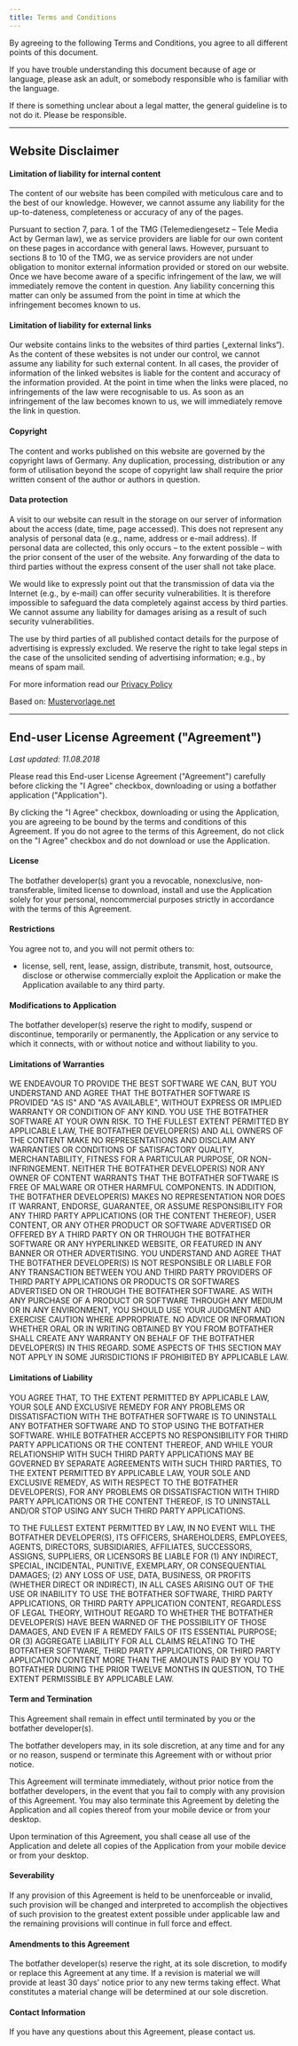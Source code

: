 ```yaml
---
title: Terms and Conditions
---
```


By agreeing to the following Terms and Conditions, you agree to all different points of this document.

If you have trouble understanding this document because of age or language, please ask an adult, or somebody responsible who is familiar with the language.

If there is something unclear about a legal matter, the general guideline is to not do it. Please be responsible.

---

## Website Disclaimer

#### Limitation of liability for internal content

The content of our website has been compiled with meticulous care and to the best of our knowledge. However, we cannot assume any liability for the up-to-dateness, completeness or accuracy of any of the pages.

Pursuant to section 7, para. 1 of the TMG (Telemediengesetz – Tele Media Act by German law), we as service providers are liable for our own content on these pages in accordance with general laws. However, pursuant to sections 8 to 10 of the TMG, we as service providers are not under obligation to monitor external information provided or stored on our website. Once we have become aware of a specific infringement of the law, we will immediately remove the content in question. Any liability concerning this matter can only be assumed from the point in time at which the infringement becomes known to us.

#### Limitation of liability for external links

Our website contains links to the websites of third parties („external links“). As the content of these websites is not under our control, we cannot assume any liability for such external content. In all cases, the provider of information of the linked websites is liable for the content and accuracy of the information provided. At the point in time when the links were placed, no infringements of the law were recognisable to us. As soon as an infringement of the law becomes known to us, we will immediately remove the link in question.

#### Copyright

The content and works published on this website are governed by the copyright laws of Germany. Any duplication, processing, distribution or any form of utilisation beyond the scope of copyright law shall require the prior written consent of the author or authors in question.

#### Data protection

A visit to our website can result in the storage on our server of information about the access (date, time, page accessed). This does not represent any analysis of personal data (e.g., name, address or e-mail address). If personal data are collected, this only occurs – to the extent possible – with the prior consent of the user of the website. Any forwarding of the data to third parties without the express consent of the user shall not take place.

We would like to expressly point out that the transmission of data via the Internet (e.g., by e-mail) can offer security vulnerabilities. It is therefore impossible to safeguard the data completely against access by third parties. We cannot assume any liability for damages arising as a result of such security vulnerabilities.

The use by third parties of all published contact details for the purpose of advertising is expressly excluded. We reserve the right to take legal steps in the case of the unsolicited sending of advertising information; e.g., by means of spam mail.

For more information read our [Privacy Policy](https://botfather.io/docs/legal/privacy/)

Based on: [Mustervorlage.net](http://www.mustervorlage.net/disclaimer-muster#Disclaimer)

---

## End-user License Agreement ("Agreement")

_Last updated: 11.08.2018_

Please read this End-user License Agreement ("Agreement") carefully before clicking the "I Agree" checkbox, downloading or using a botfather application ("Application").

By clicking the "I Agree" checkbox, downloading or using the Application, you are agreeing to be bound by the terms and conditions of this Agreement.
If you do not agree to the terms of this Agreement, do not click on the "I Agree" checkbox and do not download or use the Application.

#### License

The botfather developer(s) grant you a revocable, non­exclusive, non­transferable, limited license to download, install and use the Application solely for your personal, non­commercial purposes strictly in accordance with the terms of this Agreement.

#### Restrictions

You agree not to, and you will not permit others to:

- license, sell, rent, lease, assign, distribute, transmit, host, outsource, disclose or otherwise commercially exploit the Application or make the Application available to any third party.

#### Modifications to Application

The botfather developer(s) reserve the right to modify, suspend or discontinue, temporarily or permanently, the Application or any service to which it connects, with or without notice and without liability to you.

#### Limitations of Warranties

WE ENDEAVOUR TO PROVIDE THE BEST SOFTWARE WE CAN, BUT YOU UNDERSTAND AND AGREE THAT THE BOTFATHER SOFTWARE IS PROVIDED "AS IS" AND "AS AVAILABLE", WITHOUT EXPRESS OR IMPLIED WARRANTY OR CONDITION OF ANY KIND. YOU USE THE BOTFATHER SOFTWARE AT YOUR OWN RISK. TO THE FULLEST EXTENT PERMITTED BY APPLICABLE LAW, THE BOTFATHER DEVELOPER(S) AND ALL OWNERS OF THE CONTENT MAKE NO REPRESENTATIONS AND DISCLAIM ANY WARRANTIES OR CONDITIONS OF SATISFACTORY QUALITY, MERCHANTABILITY, FITNESS FOR A PARTICULAR PURPOSE, OR NON-INFRINGEMENT. NEITHER THE BOTFATHER DEVELOPER(S) NOR ANY OWNER OF CONTENT WARRANTS THAT THE BOTFATHER SOFTWARE IS FREE OF MALWARE OR OTHER HARMFUL COMPONENTS. IN ADDITION, THE BOTFATHER DEVELOPER(S) MAKES NO REPRESENTATION NOR DOES IT WARRANT, ENDORSE, GUARANTEE, OR ASSUME RESPONSIBILITY FOR ANY THIRD PARTY APPLICATIONS (OR THE CONTENT THEREOF), USER CONTENT, OR ANY OTHER PRODUCT OR SOFTWARE ADVERTISED OR OFFERED BY A THIRD PARTY ON OR THROUGH THE BOTFATHER SOFTWARE OR ANY HYPERLINKED WEBSITE, OR FEATURED IN ANY BANNER OR OTHER ADVERTISING. YOU UNDERSTAND AND AGREE THAT THE BOTFATHER DEVELOPER(S) IS NOT RESPONSIBLE OR LIABLE FOR ANY TRANSACTION BETWEEN YOU AND THIRD PARTY PROVIDERS OF THIRD PARTY APPLICATIONS OR PRODUCTS OR SOFTWARES ADVERTISED ON OR THROUGH THE BOTFATHER SOFTWARE. AS WITH ANY PURCHASE OF A PRODUCT OR SOFTWARE THROUGH ANY MEDIUM OR IN ANY ENVIRONMENT, YOU SHOULD USE YOUR JUDGMENT AND EXERCISE CAUTION WHERE APPROPRIATE. NO ADVICE OR INFORMATION WHETHER ORAL OR IN WRITING OBTAINED BY YOU FROM BOTFATHER SHALL CREATE ANY WARRANTY ON BEHALF OF THE BOTFATHER DEVELOPER(S) IN THIS REGARD. SOME ASPECTS OF THIS SECTION MAY NOT APPLY IN SOME JURISDICTIONS IF PROHIBITED BY APPLICABLE LAW.

#### Limitations of Liability

YOU AGREE THAT, TO THE EXTENT PERMITTED BY APPLICABLE LAW, YOUR SOLE AND EXCLUSIVE REMEDY FOR ANY PROBLEMS OR DISSATISFACTION WITH THE BOTFATHER SOFTWARE IS TO UNINSTALL ANY BOTFATHER SOFTWARE AND TO STOP USING THE BOTFATHER SOFTWARE. WHILE BOTFATHER ACCEPTS NO RESPONSIBILITY FOR THIRD PARTY APPLICATIONS OR THE CONTENT THEREOF, AND WHILE YOUR RELATIONSHIP WITH SUCH THIRD PARTY APPLICATIONS MAY BE GOVERNED BY SEPARATE AGREEMENTS WITH SUCH THIRD PARTIES, TO THE EXTENT PERMITTED BY APPLICABLE LAW, YOUR SOLE AND EXCLUSIVE REMEDY, AS WITH RESPECT TO THE BOTFATHER DEVELOPER(S), FOR ANY PROBLEMS OR DISSATISFACTION WITH THIRD PARTY APPLICATIONS OR THE CONTENT THEREOF, IS TO UNINSTALL AND/OR STOP USING ANY SUCH THIRD PARTY APPLICATIONS.

TO THE FULLEST EXTENT PERMITTED BY LAW, IN NO EVENT WILL THE BOTFATHER DEVELOPER(S), ITS OFFICERS, SHAREHOLDERS, EMPLOYEES, AGENTS, DIRECTORS, SUBSIDIARIES, AFFILIATES, SUCCESSORS, ASSIGNS, SUPPLIERS, OR LICENSORS BE LIABLE FOR (1) ANY INDIRECT, SPECIAL, INCIDENTAL, PUNITIVE, EXEMPLARY, OR CONSEQUENTIAL DAMAGES; (2) ANY LOSS OF USE, DATA, BUSINESS, OR PROFITS (WHETHER DIRECT OR INDIRECT), IN ALL CASES ARISING OUT OF THE USE OR INABILITY TO USE THE BOTFATHER SOFTWARE, THIRD PARTY APPLICATIONS, OR THIRD PARTY APPLICATION CONTENT, REGARDLESS OF LEGAL THEORY, WITHOUT REGARD TO WHETHER THE BOTFATHER DEVELOPER(S) HAVE BEEN WARNED OF THE POSSIBILITY OF THOSE DAMAGES, AND EVEN IF A REMEDY FAILS OF ITS ESSENTIAL PURPOSE; OR (3) AGGREGATE LIABILITY FOR ALL CLAIMS RELATING TO THE BOTFATHER SOFTWARE, THIRD PARTY APPLICATIONS, OR THIRD PARTY APPLICATION CONTENT MORE THAN THE AMOUNTS PAID BY YOU TO BOTFATHER DURING THE PRIOR TWELVE MONTHS IN QUESTION, TO THE EXTENT PERMISSIBLE BY APPLICABLE LAW.

#### Term and Termination

This Agreement shall remain in effect until terminated by you or the botfather developer(s).

The botfather developers may, in its sole discretion, at any time and for any or no reason, suspend or terminate this Agreement with or without prior notice.

This Agreement will terminate immediately, without prior notice from the botfather developers, in the event that you fail to comply with any provision of this Agreement. You may also terminate this Agreement by deleting the Application and all copies thereof from your mobile device or from your desktop.

Upon termination of this Agreement, you shall cease all use of the Application and delete all copies of the Application from your mobile device or from your desktop.

#### Severability

If any provision of this Agreement is held to be unenforceable or invalid, such provision will be changed and interpreted to accomplish the objectives of such provision to the greatest extent possible under applicable law and the remaining provisions will continue in full force and effect.

#### Amendments to this Agreement

The botfather developer(s) reserve the right, at its sole discretion, to modify or replace this Agreement at any time. If a revision is material we will provide at least 30 days' notice prior to any new terms taking effect. What constitutes a material change will be determined at our sole discretion.

#### Contact Information

If you have any questions about this Agreement, please contact us.
